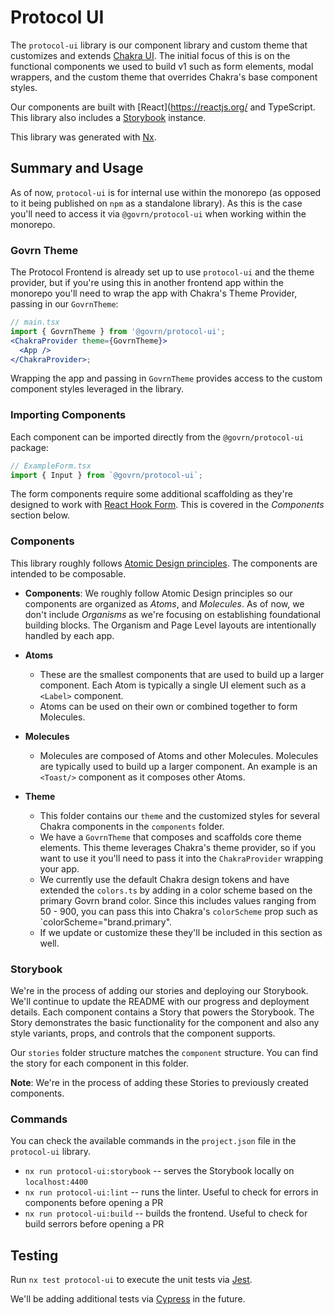 # Protocol UI

The `protocol-ui` library is our component library and custom theme that customizes and extends [Chakra UI](https://chakra-ui.com/). The initial focus of this is on the functional components we used to build v1 such as form elements, modal wrappers, and the custom theme that overrides Chakra's base component styles.

Our components are built with [React](https://reactjs.org/ and TypeScript. This library also includes a [Storybook](https://storybook.js.org/) instance.

This library was generated with [Nx](https://nx.dev).

## Summary and Usage

As of now, `protocol-ui` is for internal use within the monorepo (as opposed to it being published on `npm` as a standalone library). As this is the case you'll need to access it via `@govrn/protocol-ui` when working within the monorepo.

### Govrn Theme

The Protocol Frontend is already set up to use `protocol-ui` and the theme provider, but if you're using this in another frontend app within the monorepo you'll need to wrap the app with Chakra's Theme Provider, passing in our `GovrnTheme`:

```jsx
// main.tsx
import { GovrnTheme } from '@govrn/protocol-ui';
<ChakraProvider theme={GovrnTheme}>
  <App />
</ChakraProvider>;
```

Wrapping the app and passing in `GovrnTheme` provides access to the custom component styles leveraged in the library.

### Importing Components

Each component can be imported directly from the `@govrn/protocol-ui` package:

```jsx
// ExampleForm.tsx
import { Input } from `@govrn/protocol-ui`;
```

The form components require some additional scaffolding as they're designed to work with [React Hook Form](https://react-hook-form.com/). This is covered in the _Components_ section below.

### Components

This library roughly follows [Atomic Design principles](https://bradfrost.com/blog/post/atomic-web-design/). The components are intended to be composable.

- **Components**: We roughly follow Atomic Design principles so our components are organized as _Atoms_, and _Molecules_. As of now, we don't include _Organisms_ as we're focusing on establishing foundational building blocks. The Organism and Page Level layouts are intentionally handled by each app.

- **Atoms**

  - These are the smallest components that are used to build up a larger component. Each Atom is typically a single UI element such as a `<Label>` component.
  - Atoms can be used on their own or combined together to form Molecules.

- **Molecules**

  - Molecules are composed of Atoms and other Molecules. Molecules are typically used to build up a larger component. An example is an `<Toast/>` component as it composes other Atoms.

- **Theme**

  - This folder contains our `theme` and the customized styles for several Chakra components in the `components` folder.
  - We have a `GovrnTheme` that composes and scaffolds core theme elements. This theme leverages Chakra's theme provider, so if you want to use it you'll need to pass it into the `ChakraProvider` wrapping your app.
  - We currently use the default Chakra design tokens and have extended the `colors.ts` by adding in a color scheme based on the primary Govrn brand color. Since this includes values ranging from 50 - 900, you can pass this into Chakra's `colorScheme` prop such as `colorScheme="brand.primary".
  - If we update or customize these they'll be included in this section as well.

### Storybook

We're in the process of adding our stories and deploying our Storybook. We'll continue to update the README with our progress and deployment details. Each component contains a Story that powers the Storybook. The Story demonstrates the basic functionality for the component and also any style variants, props, and controls that the component supports.

Our `stories` folder structure matches the `component` structure. You can find the story for each component in this folder.

**Note**: We're in the process of adding these Stories to previously created components.

### Commands

You can check the available commands in the `project.json` file in the `protocol-ui` library.

- `nx run protocol-ui:storybook` -- serves the Storybook locally on `localhost:4400`
- `nx run protocol-ui:lint` -- runs the linter. Useful to check for errors in components before opening a PR
- `nx run protocol-ui:build` -- builds the frontend. Useful to check for build serrors before opening a PR

## Testing

Run `nx test protocol-ui` to execute the unit tests via [Jest](https://jestjs.io).

We'll be adding additional tests via [Cypress](https://www.cypress.io/) in the future.
